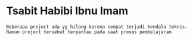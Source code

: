 # Tsabit Habibi Ibnu Imam 

```
Beberapa project ada yg hilang karena sempat terjadi kendala teknis. Namun project tersebut terpantau pada saat proses pembelajaran
```
